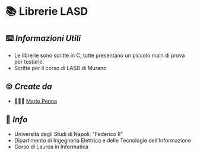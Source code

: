 # 📚 Librerie LASD
## ⌨️ *Informazioni Utili*
- Le librerie sono scritte in C, tutte presentano un piccolo main di prova per testarle.
- Scritte per il corso di LASD di Murano

## ©️ *Create da*
- 🧑🏻‍💻  [Mario Penna](https://github.com/bickpenna/)

## 🏬 *Info*
- Università degli Studi di Napoli: "Federico II" 
- Dipartimento di Ingegneria Elettrica e delle Tecnologie dell'Informazione
- Corso di Laurea in Informatica